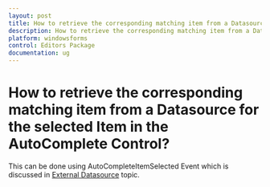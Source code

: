 ```yaml
---
layout: post
title: How to retrieve the corresponding matching item from a Datasource for the selected Item in the AutoComplete Control
description: How to retrieve the corresponding matching item from a Datasource for the selected Item in the AutoComplete Control
platform: windowsforms
control: Editors Package
documentation: ug
---
```


# How to retrieve the corresponding matching item from a Datasource for the selected Item in the AutoComplete Control?

This can be done using AutoCompleteItemSelected Event which is discussed in [External Datasource](/windowsforms/Tools/EditorsPackage/AutoComplete-Controls/DataSource.html#external-datasource)  topic.